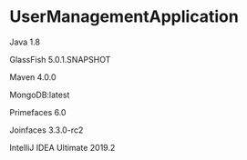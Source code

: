 # UserManagementApplication

Java 1.8

GlassFish 5.0.1.SNAPSHOT

Maven 4.0.0

MongoDB:latest

Primefaces 6.0

Joinfaces 3.3.0-rc2

IntelliJ IDEA Ultimate 2019.2


